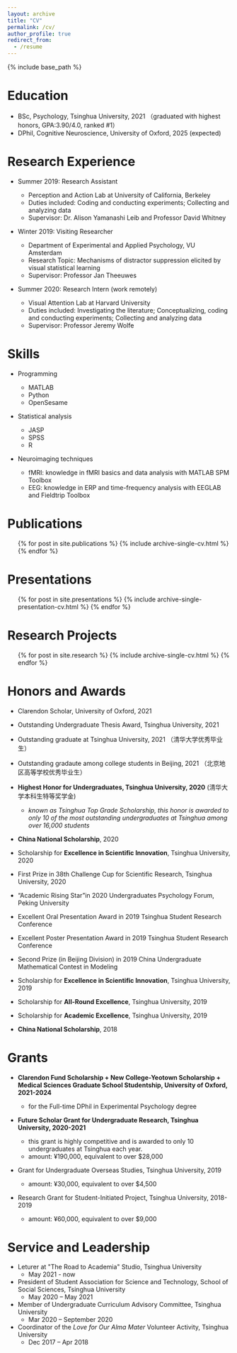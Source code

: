 ```yaml
---
layout: archive
title: "CV"
permalink: /cv/
author_profile: true
redirect_from:
  - /resume
---
```

{% include base_path %}

Education
=========

* BSc, Psychology, Tsinghua University, 2021 （graduated with highest honors, GPA:3.90/4.0, ranked #1）
* DPhil, Cognitive Neuroscience, University of Oxford, 2025 (expected)

Research Experience
===================

* Summer 2019: Research Assistant

  * Perception and Action Lab at University of California, Berkeley
  * Duties included: Coding and conducting experiments; Collecting and analyzing data
  * Supervisor: Dr. Alison Yamanashi Leib and Professor David Whitney
* Winter 2019: Visiting Researcher

  * Department of Experimental and Applied Psychology, VU Amsterdam
  * Research Topic: Mechanisms of distractor suppression elicited by visual statistical learning
  * Supervisor: Professor Jan Theeuwes
* Summer 2020: Research Intern (work remotely)

  * Visual Attention Lab at Harvard University
  * Duties included: Investigating the literature; Conceptualizing, coding and conducting experiments; Collecting and analyzing data
  * Supervisor: Professor Jeremy Wolfe

Skills
======

* Programming

  * MATLAB
  * Python
  * OpenSesame
* Statistical analysis

  * JASP
  * SPSS
  * R
* Neuroimaging techniques

  * fMRI: knowledge in fMRI basics and data analysis with MATLAB SPM Toolbox
  * EEG: knowledge in ERP and time-frequency analysis with EEGLAB and Fieldtrip Toolbox

Publications
============

<ul>{% for post in site.publications %}
    {% include archive-single-cv.html %}
  {% endfor %}</ul>

Presentations
=============

<ul>{% for post in site.presentations %}
    {% include archive-single-presentation-cv.html %}
  {% endfor %}</ul>

Research Projects
=================

<ul>{% for post in site.research %}
    {% include archive-single-cv.html %}
  {% endfor %}</ul>

Honors and Awards
=================

- Clarendon Scholar, University of Oxford, 2021
- Outstanding Undergraduate Thesis Award, Tsinghua University, 2021
- Outstanding graduate at Tsinghua University, 2021 （清华大学优秀毕业生）
- Outstanding gradaute among college students in Beijing, 2021 （北京地区高等学校优秀毕业生）
- **Highest Honor for Undergraduates, Tsinghua University, 2020** (清华大学本科生特等奖学金)

  - *known as Tsinghua Top Grade Scholarship, this honor is awarded to only 10 of the most outstanding undergraduates at Tsinghua among over 16,000 students*
- **China National Scholarship**, 2020
- Scholarship for **Excellence in Scientific Innovation**, Tsinghua University, 2020
- First Prize in 38th Challenge Cup for Scientific Research, Tsinghua University, 2020
- “Academic Rising Star”in 2020 Undergraduates Psychology Forum, Peking University
- Excellent Oral Presentation Award in 2019 Tsinghua Student Research Conference
- Excellent Poster Presentation Award in 2019 Tsinghua Student Research Conference
- Second Prize (in Beijing Division) in 2019 China Undergraduate Mathematical Contest in
  Modeling
- Scholarship for **Excellence in Scientific Innovation**,  Tsinghua University, 2019
- Scholarship for **All-Round Excellence**,  Tsinghua University, 2019
- Scholarship for **Academic Excellence**,  Tsinghua University, 2019
- **China National Scholarship**, 2018

Grants
======

* **Clarendon Fund Scholarship + New College-Yeotown Scholarship + Medical Sciences Graduate School Studentship, University of Oxford, 2021-2024**

  * for the Full-time DPhil in Experimental Psychology degree
* **Future Scholar Grant for Undergraduate Research, Tsinghua University, 2020-2021**

  * this grant is highly competitive and is awarded to only 10 undergraduates at Tsinghua each year.
  * amount: ¥190,000, equivalent to over $28,000
* Grant for Undergraduate Overseas Studies, Tsinghua University, 2019

  * amount: ¥30,000, equivalent to over $4,500
* Research Grant for Student-Initiated Project, Tsinghua University, 2018-2019

  * amount: ¥60,000, equivalent to over $9,000

Service and Leadership
======================

* Leturer at "The Road to Academia" Studio, Tsinghua University
  * May 2021 - now
* President of Student Association for Science and Technology, School of Social Sciences, Tsinghua University
  * May 2020 – May 2021
* Member of Undergraduate Curriculum Advisory Committee, Tsinghua University
  * Mar 2020 – September 2020
* Coordinator of the _Love for Our Alma Mater_ Volunteer Activity, Tsinghua University
  * Dec 2017 – Apr 2018
